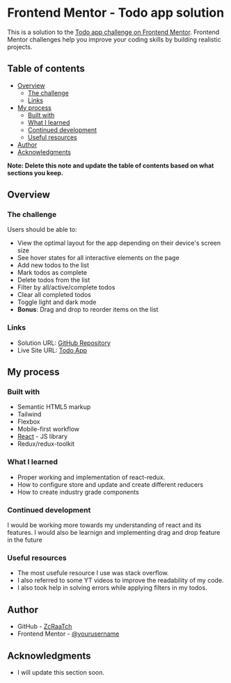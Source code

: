 # Frontend Mentor - Todo app solution

This is a solution to the [Todo app challenge on Frontend Mentor](https://www.frontendmentor.io/challenges/todo-app-Su1_KokOW). Frontend Mentor challenges help you improve your coding skills by building realistic projects.

## Table of contents

- [Overview](#overview)
  - [The challenge](#the-challenge)
  - [Links](#links)
- [My process](#my-process)
  - [Built with](#built-with)
  - [What I learned](#what-i-learned)
  - [Continued development](#continued-development)
  - [Useful resources](#useful-resources)
- [Author](#author)
- [Acknowledgments](#acknowledgments)

**Note: Delete this note and update the table of contents based on what sections you keep.**

## Overview

### The challenge

Users should be able to:

- View the optimal layout for the app depending on their device's screen size
- See hover states for all interactive elements on the page
- Add new todos to the list
- Mark todos as complete
- Delete todos from the list
- Filter by all/active/complete todos
- Clear all completed todos
- Toggle light and dark mode
- **Bonus**: Drag and drop to reorder items on the list

### Links

- Solution URL: [GitHub Repository](https://github.com/ZcRaaTch/Todo-app)
- Live Site URL: [Todo App](https://zcraatch.github.io/Todo-app/)

## My process

### Built with

- Semantic HTML5 markup
- Tailwind
- Flexbox
- Mobile-first workflow
- [React](https://reactjs.org/) - JS library
- Redux/redux-toolkit

### What I learned

- Proper working and implementation of react-redux.
- How to configure store and update and create different reducers
- How to create industry grade components

### Continued development

I would be working more towards my understanding of react and its features.
I would also be learnign and implementing drag and drop feature in the future

### Useful resources

- The most usefule resource I use was stack overflow.
- I also referred to some YT videos to improve the readability of my code.
- I also took help in solving errors while applying filters in my todos.

## Author

- GitHub - [ZcRaaTch](https://github.com/ZcRaaTch)
- Frontend Mentor - [@yourusername](https://www.frontendmentor.io/profile/yourusername)

## Acknowledgments

- I will update this section soon.
